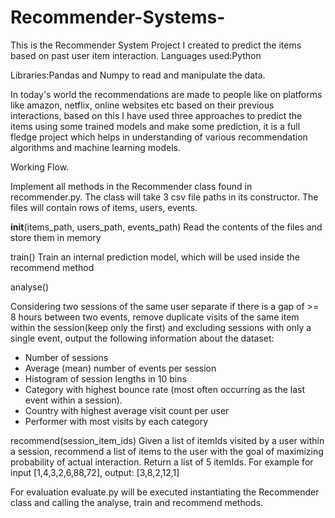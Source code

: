# Recommender-Systems-
This is the Recommender System Project I created to predict the items based on past user item interaction.
Languages used:Python

Libraries:Pandas and Numpy to read and manipulate the data.

In today's world the recommendations are made to people like on platforms like amazon, netflix, online websites etc based on their previous interactions, based on this I have used three approaches to predict the items using some trained models and make some prediction, it is a full fledge project which helps in understanding of various recommendation algorithms and  machine learning models.

Working Flow.

Implement all methods in the Recommender class found in recommender.py. The class will take 3 csv file paths in its constructor. The files will contain rows of items, users, events.

__init__(items_path, users_path, events_path) 
Read the contents of the files and store them in memory

train()
Train an internal prediction model, which will be used inside the recommend method

analyse()

Considering two sessions of the same user separate if there is a gap of >= 8 hours between two events, remove duplicate visits of the same item within the session(keep only the first) and excluding sessions with only a single event, output the following information about the dataset:
- Number of sessions
- Average (mean) number of events per session
- Histogram of session lengths in 10 bins
- Category with highest bounce rate (most often occurring as the last event within a session).
- Country with highest average visit count per user
- Performer with most visits by each category


recommend(session_item_ids)
Given a list of itemIds visited by a user within a session, recommend a list of items to the user with the goal of maximizing probability of actual interaction. Return a list of 5 itemIds.
For example for input [1,4,3,2,6,88,72], output: [3,8,2,12,1]



For evaluation evaluate.py will be executed instantiating the Recommender class and calling the analyse, train and recommend methods. 


